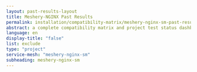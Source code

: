 ```yaml
---
layout: past-results-layout
title: Meshery-NGINX Past Results
permalink: installation/compatibility-matrix/meshery-nginx-sm-past-results
abstract: a complete compatibility matrix and project test status dashboard.
language: en
display-title: "false"
list: exclude
type: "project"
service-mesh: "meshery-nginx-sm"
subheading: meshery-nginx-sm
---
```

